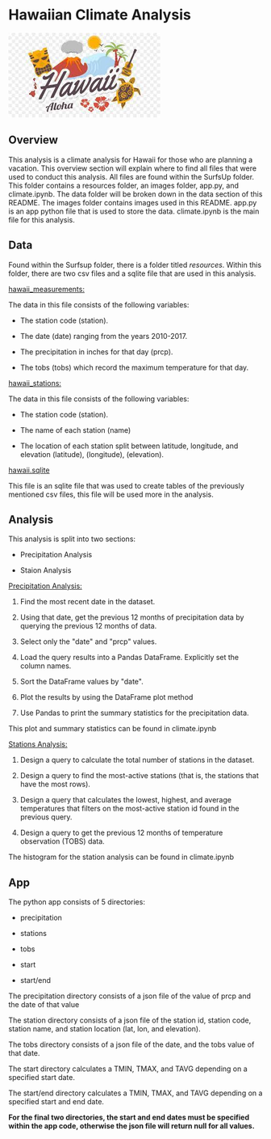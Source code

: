 # Hawaiian Climate Analysis

![hawaii.jpg](SurfsUp/images/hawaii.jpg)

## Overview
This analysis is a climate analysis for Hawaii for those who are planning a vacation. This overview section will explain where to find all files that were used to conduct this analysis. All files are found within the SurfsUp folder. This folder contains a resources folder, an images folder, app.py, and climate.ipynb. The data folder will be broken down in the data section of this README. The images folder contains images used in this README. app.py is an app python file that is used to store the data. climate.ipynb is the main file for this analysis.

## Data 
Found within the Surfsup folder, there is a folder titled *resources*. Within this folder, there are two csv files and a sqlite file that are used in this analysis.

<ins>hawaii_measurements:<ins/>

The data in this file consists of the following variables:

* The station code (station).

* The date (date) ranging from the years 2010-2017.

* The precipitation in inches for that day (prcp).

* The tobs (tobs) which record the maximum temperature for that day.

<ins>hawaii_stations:<ins/>

The data in this file consists of the following variables:

* The station code (station).

* The name of each station (name)

* The location of each station split between latitude, longitude, and elevation (latitude), (longitude), (elevation). 

<ins>hawaii.sqlite<ins/>

This file is an sqlite file that was used to create tables of the previously mentioned csv files, this file will be used more in the analysis. 

## Analysis 
This analysis is split into two sections:

* Precipitation Analysis

* Staion Analysis

<ins>Precipitation Analysis:<ins/>

1. Find the most recent date in the dataset.

2. Using that date, get the previous 12 months of precipitation data by querying the previous 12 months of data.

3. Select only the "date" and "prcp" values.

4. Load the query results into a Pandas DataFrame. Explicitly set the column names.

5. Sort the DataFrame values by "date".

6. Plot the results by using the DataFrame plot method

7. Use Pandas to print the summary statistics for the precipitation data.

This plot and summary statistics can be found in climate.ipynb

<ins>Stations Analysis:<ins/>

1. Design a query to calculate the total number of stations in the dataset.

2. Design a query to find the most-active stations (that is, the stations that have the most rows).

3. Design a query that calculates the lowest, highest, and average temperatures that filters on the most-active station id found in the previous query.

4. Design a query to get the previous 12 months of temperature observation (TOBS) data.

The histogram for the station analysis can be found in climate.ipynb

## App

The python app consists of 5 directories:

* precipitation

* stations

* tobs

* start

* start/end

The precipitation directory consists of a json file of the value of prcp and the date of that value

The station directory consists of a json file of the station id, station code, station name, and station location (lat, lon, and elevation).

The tobs directory consists of a json file of the date, and the tobs value of that date.

The start directory calculates a TMIN, TMAX, and TAVG depending on a specified start date.

The start/end directory calculates a TMIN, TMAX, and TAVG depending on a specified start and end date.

**For the final two directories, the start and end dates must be specified within the app code, otherwise the json file will return null for all values.**